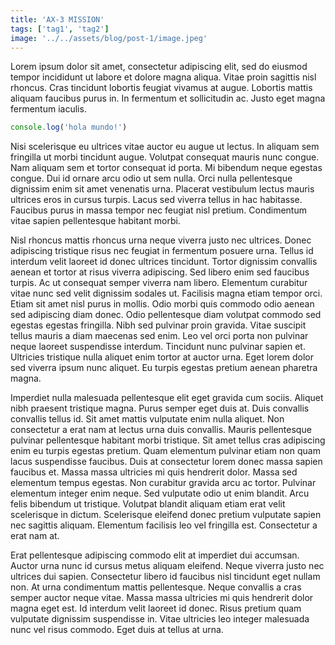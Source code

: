 ```yaml
---
title: 'AX-3 MISSION'
tags: ['tag1', 'tag2']
image: '../../assets/blog/post-1/image.jpeg'
---
```

Lorem ipsum dolor sit amet, consectetur adipiscing elit, sed do eiusmod tempor incididunt ut labore et dolore magna aliqua. Vitae proin sagittis nisl rhoncus. Cras tincidunt lobortis feugiat vivamus at augue. Lobortis mattis aliquam faucibus purus in. In fermentum et sollicitudin ac. Justo eget magna fermentum iaculis.
```js
console.log('hola mundo!')
```
Nisi scelerisque eu ultrices vitae auctor eu augue ut lectus. In aliquam sem fringilla ut morbi tincidunt augue. Volutpat consequat mauris nunc congue. Nam aliquam sem et tortor consequat id porta. Mi bibendum neque egestas congue. Dui id ornare arcu odio ut sem nulla. Orci nulla pellentesque dignissim enim sit amet venenatis urna. Placerat vestibulum lectus mauris ultrices eros in cursus turpis. Lacus sed viverra tellus in hac habitasse. Faucibus purus in massa tempor nec feugiat nisl pretium. Condimentum vitae sapien pellentesque habitant morbi.

Nisl rhoncus mattis rhoncus urna neque viverra justo nec ultrices. Donec adipiscing tristique risus nec feugiat in fermentum posuere urna. Tellus id interdum velit laoreet id donec ultrices tincidunt. Tortor dignissim convallis aenean et tortor at risus viverra adipiscing. Sed libero enim sed faucibus turpis. Ac ut consequat semper viverra nam libero. Elementum curabitur vitae nunc sed velit dignissim sodales ut. Facilisis magna etiam tempor orci. Etiam sit amet nisl purus in mollis. Odio morbi quis commodo odio aenean sed adipiscing diam donec. Odio pellentesque diam volutpat commodo sed egestas egestas fringilla. Nibh sed pulvinar proin gravida. Vitae suscipit tellus mauris a diam maecenas sed enim. Leo vel orci porta non pulvinar neque laoreet suspendisse interdum. Tincidunt nunc pulvinar sapien et. Ultricies tristique nulla aliquet enim tortor at auctor urna. Eget lorem dolor sed viverra ipsum nunc aliquet. Eu turpis egestas pretium aenean pharetra magna.

Imperdiet nulla malesuada pellentesque elit eget gravida cum sociis. Aliquet nibh praesent tristique magna. Purus semper eget duis at. Duis convallis convallis tellus id. Sit amet mattis vulputate enim nulla aliquet. Non consectetur a erat nam at lectus urna duis convallis. Mauris pellentesque pulvinar pellentesque habitant morbi tristique. Sit amet tellus cras adipiscing enim eu turpis egestas pretium. Quam elementum pulvinar etiam non quam lacus suspendisse faucibus. Duis at consectetur lorem donec massa sapien faucibus et. Massa massa ultricies mi quis hendrerit dolor. Massa sed elementum tempus egestas. Non curabitur gravida arcu ac tortor. Pulvinar elementum integer enim neque. Sed vulputate odio ut enim blandit. Arcu felis bibendum ut tristique. Volutpat blandit aliquam etiam erat velit scelerisque in dictum. Scelerisque eleifend donec pretium vulputate sapien nec sagittis aliquam. Elementum facilisis leo vel fringilla est. Consectetur a erat nam at.

Erat pellentesque adipiscing commodo elit at imperdiet dui accumsan. Auctor urna nunc id cursus metus aliquam eleifend. Neque viverra justo nec ultrices dui sapien. Consectetur libero id faucibus nisl tincidunt eget nullam non. At urna condimentum mattis pellentesque. Neque convallis a cras semper auctor neque vitae. Massa massa ultricies mi quis hendrerit dolor magna eget est. Id interdum velit laoreet id donec. Risus pretium quam vulputate dignissim suspendisse in. Vitae ultricies leo integer malesuada nunc vel risus commodo. Eget duis at tellus at urna.